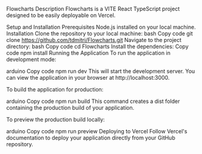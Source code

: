 Flowcharts
Description
Flowcharts is a VITE React TypeScript project designed to be easily deployable on Vercel.

Setup and Installation
Prerequisites
Node.js installed on your local machine.
Installation
Clone the repository to your local machine:
bash
Copy code
git clone https://github.com/tdmitri/Flowcharts.git
Navigate to the project directory:
bash
Copy code
cd Flowcharts
Install the dependencies:
Copy code
npm install
Running the Application
To run the application in development mode:

arduino
Copy code
npm run dev
This will start the development server. You can view the application in your browser at http://localhost:3000.

To build the application for production:

arduino
Copy code
npm run build
This command creates a dist folder containing the production build of your application.

To preview the production build locally:

arduino
Copy code
npm run preview
Deploying to Vercel
Follow Vercel's documentation to deploy your application directly from your GitHub repository.
